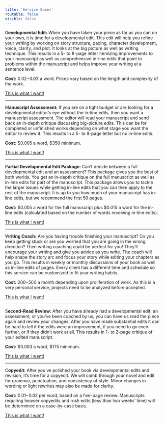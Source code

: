 ```yaml
---
title: 'Service Boxes'
routable: false
visible: false
---
```


<span class="first-character">D</span>**evelopmental Edit:** When you have taken your piece as far as you can on your own, it is time for a developmental edit. This edit will help you refine your writing by working on story structure, pacing, character development, voice, clarity, and plot. It looks at the big picture as well as writing technique. This results in a 5- to 8-page letter itemizing improvements to your manuscript as well as comprehensive in-line edits that point to problems within the manuscript and helps improve your writing at a sentence level.

**Cost:** $0.02-$0.03 a word. Prices vary based on the length and complexity of the work.

<a class="button quick-contact" href="#" data-featherlight="#contact-form" data-select="developmental">This is what I want!</a>

---

<span class="first-character">M</span>**anuscript Assessment:** If you are on a tight budget or are looking for a developmental editor’s eye without the in-line edits, then you want a manuscript assessment. The editor will read your manuscript and send back an in-depth critique discussing big-picture edits. This can be for completed or unfinished works depending on what stage you want the editor to review it. This results in a 5- to 8-page letter but no in-line edits. 

**Cost:** $0.005 a word, $350 minimum.

<a class="button quick-contact" href="#" data-featherlight="#contact-form" data-select="assessment">This is what I want!</a>

---

<span class="first-character">P</span>**artial Developmental Edit Package:** Can’t decide between a full developmental edit and an assessment? This package gives you the best of both worlds. You get an in-depth critique on the full manuscript as well as in-line edits for part of the manuscript. This package allows you to tackle the larger issues while getting in-line edits that you can then apply to the rest of the manuscript. It is up to you how much of your manuscript has in-line edits, but we recommend the first 50 pages.

**Cost:** $0.005 a word for the full manuscript plus $0.015 a word for the in-line edits (calculated based on the number of words receiving in-line edits).

<a class="button quick-contact" href="#" data-featherlight="#contact-form" data-select="partial">This is what I want!</a>

---

<span class="first-character">W</span>**riting Coach:** Are you having trouble finishing your manuscript? Do you keep getting stuck or are you worried that you are going in the wrong direction? Then writing coaching could be perfect for you! They’ll encourage your writing and give you advice as you write. The coach will help shape the story arc and focus your story while editing your chapters as you go. This results in weekly or monthly discussions of your book as well as in-line edits of pages. Every client has a different time and schedule so this service can be customized to fit your writing habits.

**Cost:** $200-$500 a month depending upon proliferation of work. As this is a very personal service, projects need to be analyzed before accepted.

<a class="button quick-contact" href="#" data-featherlight="#contact-form" data-select="coaching">This is what I want!</a>

---

<span class="first-character">S</span>**econd-Read Review:** After you have already had a developmental edit, an assessment, or you’ve been coached by us, you can have us read the piece again and review your changes. After you have made substantial edits it can be hard to tell if the edits were an improvement, if you need to go even further, or if they didn’t work at all. This results in 1- to 2-page critique of your edited manuscript.

**Cost:** $0.003 a word, $175 minimum.

<a class="button quick-contact" href="#" data-featherlight="#contact-form" data-select="second">This is what I want!</a>

---

<span class="first-character">C</span>**opyedit:** After you’ve polished your book via developmental edits and revision, it’s time for a copyedit. We will comb through your novel and edit for grammar, punctuation, and consistency of style. Minor changes in wording or light rewrites may also be made for clarity.

**Cost:** $0.01-$0.02 per word, based on a five-page review. Manuscripts requiring heavier copyedits and rush edits (less than two weeks’ time) will be determined on a case-by-case basis.

<a class="button quick-contact" href="#" data-featherlight="#contact-form" data-select="copy">This is what I want!</a>
